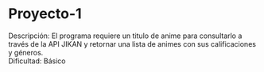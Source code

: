 # Proyecto-1
Descripción: El programa requiere un titulo de anime para consultarlo a través de la API JIKAN y retornar una lista de animes con sus calificaciones y géneros.<br />
Dificultad: Básico<br />